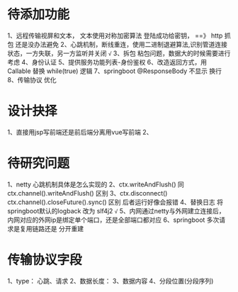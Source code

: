 # 待添加功能
1、远程传输视屏和文本， 文本使用对称加密算法   登陆成功给密钥，  ==》 http 抓包 还是没办法避免
2、心跳机制，断线重连，使用二进制退避算法,识别管道连接状态，一方失联，另一方监听并关闭   `√`
3、拆包 粘包问题，数据大的时候需要进行考虑
4、身份认证
5、提供服务功能列表-身份鉴权
6、改造返回方式，用 Callable 替换 while(true) 逻辑
7、springboot @ResponseBody 不显示 换行
8、传输协议 优化


# 设计抉择
1、直接用jsp写前端还是前后端分离用vue写前端
2、


# 待研究问题
1、netty 心跳机制具体是怎么实现的
2、ctx.writeAndFlush()  同  ctx.channel().writeAndFlush()  区别
3、ctx.disconnect()     ctx.channel().closeFuture().sync()  区别  后者运行好像会报错
4、替换日志  将springboot默认的logback 改为 slf4j2    `√`
5、内网通过netty与外网建立连接后，内网对应的外网ip是绑定单个端口，还是全部端口都对应
6、springboot 多次请求是复用链路还是 分开重建


# 传输协议字段
1、type： 心跳、请求
2、数据长度：
3、数据内容
4、分段位置(分段序列)